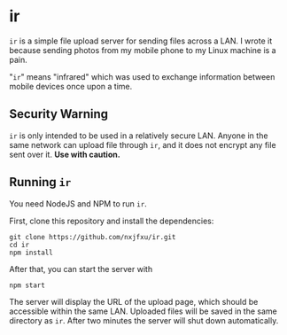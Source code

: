 # ir

`ir` is a simple file upload server for sending files across a LAN.
I wrote it because sending photos from my mobile phone to my Linux machine is a pain.

"`ir`" means "infrared" which was used to exchange information between mobile devices
once upon a time.


## Security Warning

`ir` is only intended to be used in a relatively secure LAN.
Anyone in the same network can upload file through `ir`,
and it does not encrypt any file sent over it.
**Use with caution.**


## Running `ir`

You need NodeJS and NPM to run `ir`.

First, clone this repository and install the dependencies:
```
git clone https://github.com/nxjfxu/ir.git
cd ir
npm install
```

After that, you can start the server with
```
npm start
```

The server will display the URL of the upload page,
which should be accessible within the same LAN.
Uploaded files will be saved in the same directory as `ir`.
After two minutes the server will shut down automatically.
